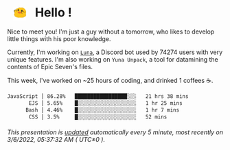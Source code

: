 <h1>   <img src="./spoink.gif" style="vertical-align:middle;" width="30px">   Hello ! </h1>

Nice to meet you! I'm just a guy without a tomorrow, who likes to develop little things with his poor knowledge.

Currently, I'm working on <a href='https://github.com/Asgarrrr/Luna'>`Luna`</a>, a Discord bot used by 74274 users with very unique features. I'm also working on `Yuna Unpack`, a tool for datamining the contents of Epic Seven's files.

This week, I've worked on ~25 hours of coding, and drinked 1 coffees ☕.

```
JavaScript │ 86.28%   █████████████████░░░   21 hrs 38 mins
       EJS │ 5.65%    █░░░░░░░░░░░░░░░░░░░   1 hr 25 mins
      Bash │ 4.46%    █░░░░░░░░░░░░░░░░░░░   1 hr 7 mins
       CSS │ 3.5%     █░░░░░░░░░░░░░░░░░░░   52 mins
```

###### This presentation is [updated](https://github.com/Asgarrrr) automatically every 5 minute, most recently on 3/6/2022, 05:37:32 AM ( UTC±0 ).